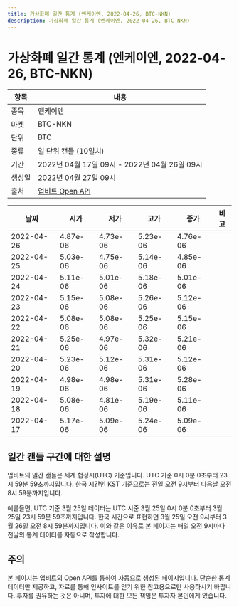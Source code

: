 ```yaml
---
title: 가상화폐 일간 통계 (엔케이엔, 2022-04-26, BTC-NKN)
description: 가상화폐 일간 통계 (엔케이엔, 2022-04-26, BTC-NKN)
---
```



가상화폐 일간 통계 (엔케이엔, 2022-04-26, BTC-NKN)
===

|항목|내용|
|--|--|
|종목|엔케이엔|
|마켓|BTC-NKN|
|단위|BTC|
|종류|일 단위 캔들 (10일치)|
|기간|2022년 04월 17일 09시 - 2022년 04월 26일 09시|
|생성일|2022년 04월 27일 09시|
|출처|[업비트 Open API](https://docs.upbit.com)|


|날짜|시가|저가|고가|종가|비고|
|--|--|--|--|--|--|
|2022-04-26|4.87e-06|4.73e-06|5.23e-06|4.76e-06|    |
|2022-04-25|5.03e-06|4.75e-06|5.14e-06|4.85e-06|    |
|2022-04-24|5.11e-06|5.01e-06|5.18e-06|5.01e-06|    |
|2022-04-23|5.15e-06|5.08e-06|5.26e-06|5.12e-06|    |
|2022-04-22|5.08e-06|5.08e-06|5.25e-06|5.15e-06|    |
|2022-04-21|5.25e-06|4.97e-06|5.32e-06|5.21e-06|    |
|2022-04-20|5.23e-06|5.12e-06|5.31e-06|5.12e-06|    |
|2022-04-19|4.98e-06|4.98e-06|5.31e-06|5.28e-06|    |
|2022-04-18|5.08e-06|4.81e-06|5.19e-06|5.11e-06|    |
|2022-04-17|5.17e-06|5.09e-06|5.24e-06|5.09e-06|    |


일간 캔들 구간에 대한 설명
---


업비트의 일간 캔들은 세계 협정시(UTC) 기준입니다. 
UTC 기준 0시 0분 0초부터 23시 59분 59초까지입니다. 
한국 시간인 KST 기준으로는 전일 오전 9시부터 다음날 오전 8시 59분까지입니다. 


예를들면, UTC 기준 3월 25일 데이터는 UTC 시준 3월 25일 0시 0분 0초부터 3월 25일 23시 59분 59초까지입니다. 
한국 시간으로 표현하면 3월 25일 오전 9시부터 3월 26일 오전 8시 59분까지입니다. 
이와 같은 이유로 본 페이지는 매일 오전 9시마다 전날의 통계 데이터를 자동으로 작성합니다. 


주의
---


본 페이지는 업비트의 Open API를 통하여 자동으로 생성된 페이지입니다. 
단순한 통계 데이터만 제공하고, 자료를 통해 인사이트를 얻기 위한 참고용으로만 사용하시기 바랍니다. 
투자를 권유하는 것은 아니며, 투자에 대한 모든 책임은 투자자 본인에게 있습니다. 
